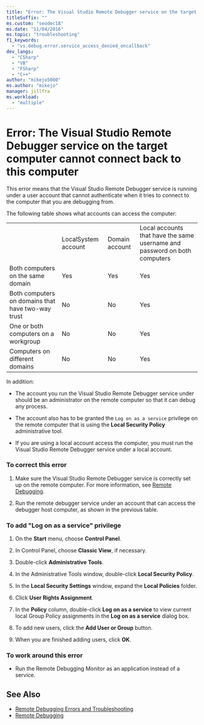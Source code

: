 ```yaml
---
title: "Error: The Visual Studio Remote Debugger service on the target computer cannot connect back to this computer"
titleSuffix: ""
ms.custom: "seodec18"
ms.date: "11/04/2016"
ms.topic: "troubleshooting"
f1_keywords:
  - "vs.debug.error.service_access_denied_oncallback"
dev_langs:
  - "CSharp"
  - "VB"
  - "FSharp"
  - "C++"
author: "mikejo5000"
ms.author: "mikejo"
manager: jillfra
ms.workload:
  - "multiple"
---
```

# Error: The Visual Studio Remote Debugger service on the target computer cannot connect back to this computer
This error means that the Visual Studio Remote Debugger service is running under a user account that cannot authenticate when it tries to connect to the computer that you are debugging from.

 The following table shows what accounts can access the computer:

|||||
|-|-|-|-|
||LocalSystem account|Domain account|Local accounts that have the same username and password on both computers|
|Both computers on the same domain|Yes|Yes|Yes|
|Both computers on domains that have two-way trust|No|No|Yes|
|One or both computers on a workgroup|No|No|Yes|
|Computers on different domains|No|No|Yes|

 In addition:

-   The account you run the Visual Studio Remote Debugger service under should be an administrator on the remote computer so that it can debug any process.

-   The account also has to be granted the `Log on as a service` privilege on the remote computer that is using the **Local Security Policy** administrative tool.

-   If you are using a local account access the computer, you must run the Visual Studio Remote Debugger service under a local account.

### To correct this error

1.  Make sure the Visual Studio Remote Debugger service is correctly set up on the remote computer. For more information, see [Remote Debugging](../debugger/remote-debugging.md).

2.  Run the remote debugger service under an account that can access the debugger host computer, as shown in the previous table.

### To add "Log on as a service" privilege

1.  On the **Start** menu, choose **Control Panel**.

2.  In Control Panel, choose **Classic View**, if necessary.

3.  Double-click **Administrative Tools**.

4.  In the Administrative Tools window, double-click **Local Security Policy**.

5.  In the **Local Security Settings** window, expand the **Local Policies** folder.

6.  Click **User Rights Assignment**.

7.  In the **Policy** column, double-click **Log on as a service** to view current local Group Policy assignments in the **Log on as a service** dialog box.

8.  To add new users, click the **Add User or Group** button.

9. When you are finished adding users, click **OK**.

### To work around this error

-   Run the Remote Debugging Monitor as an application instead of a service.

## See Also
- [Remote Debugging Errors and Troubleshooting](../debugger/remote-debugging-errors-and-troubleshooting.md)
- [Remote Debugging](../debugger/remote-debugging.md)
